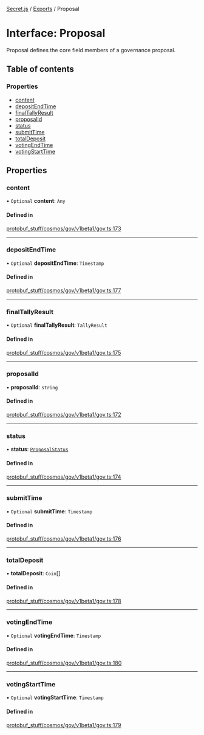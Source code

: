 [Secret.js](../README.md) / [Exports](../modules.md) / Proposal

# Interface: Proposal

Proposal defines the core field members of a governance proposal.

## Table of contents

### Properties

- [content](Proposal.md#content)
- [depositEndTime](Proposal.md#depositendtime)
- [finalTallyResult](Proposal.md#finaltallyresult)
- [proposalId](Proposal.md#proposalid)
- [status](Proposal.md#status)
- [submitTime](Proposal.md#submittime)
- [totalDeposit](Proposal.md#totaldeposit)
- [votingEndTime](Proposal.md#votingendtime)
- [votingStartTime](Proposal.md#votingstarttime)

## Properties

### content

• `Optional` **content**: `Any`

#### Defined in

[protobuf_stuff/cosmos/gov/v1beta1/gov.ts:173](https://github.com/scrtlabs/secret.js/blob/839fe3d/src/protobuf_stuff/cosmos/gov/v1beta1/gov.ts#L173)

___

### depositEndTime

• `Optional` **depositEndTime**: `Timestamp`

#### Defined in

[protobuf_stuff/cosmos/gov/v1beta1/gov.ts:177](https://github.com/scrtlabs/secret.js/blob/839fe3d/src/protobuf_stuff/cosmos/gov/v1beta1/gov.ts#L177)

___

### finalTallyResult

• `Optional` **finalTallyResult**: `TallyResult`

#### Defined in

[protobuf_stuff/cosmos/gov/v1beta1/gov.ts:175](https://github.com/scrtlabs/secret.js/blob/839fe3d/src/protobuf_stuff/cosmos/gov/v1beta1/gov.ts#L175)

___

### proposalId

• **proposalId**: `string`

#### Defined in

[protobuf_stuff/cosmos/gov/v1beta1/gov.ts:172](https://github.com/scrtlabs/secret.js/blob/839fe3d/src/protobuf_stuff/cosmos/gov/v1beta1/gov.ts#L172)

___

### status

• **status**: [`ProposalStatus`](../enums/ProposalStatus.md)

#### Defined in

[protobuf_stuff/cosmos/gov/v1beta1/gov.ts:174](https://github.com/scrtlabs/secret.js/blob/839fe3d/src/protobuf_stuff/cosmos/gov/v1beta1/gov.ts#L174)

___

### submitTime

• `Optional` **submitTime**: `Timestamp`

#### Defined in

[protobuf_stuff/cosmos/gov/v1beta1/gov.ts:176](https://github.com/scrtlabs/secret.js/blob/839fe3d/src/protobuf_stuff/cosmos/gov/v1beta1/gov.ts#L176)

___

### totalDeposit

• **totalDeposit**: `Coin`[]

#### Defined in

[protobuf_stuff/cosmos/gov/v1beta1/gov.ts:178](https://github.com/scrtlabs/secret.js/blob/839fe3d/src/protobuf_stuff/cosmos/gov/v1beta1/gov.ts#L178)

___

### votingEndTime

• `Optional` **votingEndTime**: `Timestamp`

#### Defined in

[protobuf_stuff/cosmos/gov/v1beta1/gov.ts:180](https://github.com/scrtlabs/secret.js/blob/839fe3d/src/protobuf_stuff/cosmos/gov/v1beta1/gov.ts#L180)

___

### votingStartTime

• `Optional` **votingStartTime**: `Timestamp`

#### Defined in

[protobuf_stuff/cosmos/gov/v1beta1/gov.ts:179](https://github.com/scrtlabs/secret.js/blob/839fe3d/src/protobuf_stuff/cosmos/gov/v1beta1/gov.ts#L179)
